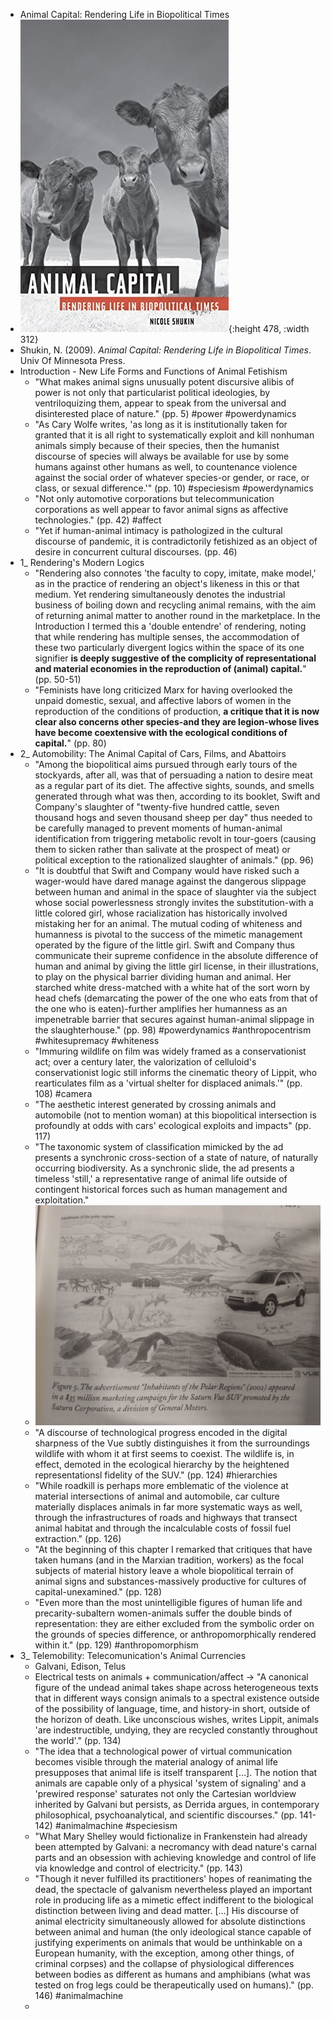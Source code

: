 - Animal Capital: Rendering Life in Biopolitical Times
- ![ani.jpg](../assets/ani_1667318771908_0.jpg){:height 478, :width 312}
- Shukin, N. (2009). *Animal Capital: Rendering Life in Biopolitical Times*. Univ Of Minnesota Press.
- Introduction - New Life Forms and Functions of Animal Fetishism
	- "What makes animal signs unusually potent discursive alibis of power is not only that particularist political ideologies, by ventriloquizing them, appear to speak from the universal and disinterested place of nature." (pp. 5) #power #powerdynamics
	- "As Cary Wolfe writes, 'as long as it is institutionally taken for granted that it is all right to systematically exploit and kill nonhuman animals simply because of their species, then the humanist discourse of species will always be available for use by some humans against other humans as well, to countenance violence against the social order of whatever species-or gender, or race, or class, or sexual difference.'" (pp. 10) #speciesism #powerdynamics
	- "Not only automotive corporations but telecommunication corporations as well appear to favor animal signs as affective technologies." (pp. 42) #affect
	- "Yet if human-animal intimacy  is pathologized in the cultural discourse of pandemic, it is contradictorily fetishized as an object of desire in concurrent cultural discourses. (pp. 46)
- 1_ Rendering's Modern Logics
	- "Rendering also connotes 'the faculty to copy, imitate, make model,' as in the practice of rendering an object's likeness in this or that medium. Yet rendering simultaneously denotes the industrial business of boiling down and recycling animal remains, with the aim of returning animal matter to another round in the marketplace. In the Introduction I termed this a 'double entendre' of rendering, noting that while rendering has multiple senses, the accommodation of these two particularly divergent logics within the space of its one signifier __is deeply suggestive of the complicity of representational and material economies in the reproduction of (animal) capital.__" (pp. 50-51)
	- "Feminists have long criticized Marx for having overlooked the unpaid domestic, sexual, and affective labors of women in the reproduction of the conditions of production, __a critique that it is now clear also concerns other species-and they are legion-whose lives have become coextensive with the ecological conditions of capital.__" (pp. 80)
- 2_ Automobility: The Animal Capital of Cars, Films, and Abattoirs
	- "Among the biopolitical aims pursued through early tours of the stockyards, after all, was that of persuading a nation to desire meat as a regular part of its diet. The affective sights, sounds, and smells generated through what was then, according to its booklet, Swift and Company's slaughter of "twenty-five hundred cattle, seven thousand hogs and seven thousand sheep per day" thus needed to be carefully managed to prevent moments of human-animal identification from triggering metabolic revolt in tour-goers (causing them to sicken rather than salivate at the prospect of meat) or political exception to the rationalized slaughter of animals." (pp. 96)
	- "It is doubtful that Swift and Company would have risked such a wager-would have dared manage against the dangerous slippage between human and animal in the space of slaughter via the subject whose social powerlessness strongly invites the substitution-with a little colored girl, whose racialization has historically involved mistaking her for an animal. The mutual coding of whiteness and humanness is pivotal to the success of the mimetic management operated by
	  the figure of the little girl. Swift and Company thus communicate their supreme confidence
	  in the absolute difference of human and animal by giving the little girl license, in their illustrations, to play on the physical barrier dividing human and animal. Her starched white dress-matched with a white hat of the sort worn by head chefs (demarcating the power of the one who eats from that of the one who is eaten)-further amplifies her humanness as an impenetrable barrier that secures against human-animal slippage in the slaughterhouse." (pp. 98) #powerdynamics #anthropocentrism #whitesupremacy #whiteness
	- "Immuring wildlife on film was widely framed as a conservationist act; over a century later, the valorization of celluloid's conservationist logic still informs the cinematic theory of Lippit, who rearticulates film as a 'virtual shelter for displaced animals.'" (pp. 108) #camera
	- "The aesthetic interest generated by crossing animals and automobile (not to mention woman) at this biopolitical intersection is profoundly at odds with cars' ecological exploits and impacts" (pp. 117)
	- "The taxonomic system of classification mimicked by the ad presents a synchronic cross-section of a state of nature, of naturally occurring biodiversity. As a synchronic slide, the ad presents a timeless 'still,' a representative range of animal life outside of contingent historical forces such as human management and exploitation."
	- ![IMG_20221207_160835601_2.jpg](../assets/IMG_20221207_160835601_2_1670447388945_0.jpg)
	- "A discourse of technological progress encoded in the digital sharpness of the Vue subtly distinguishes it from the surroundings wildlife with whom it at first seems to coexist. The wildlife is, in effect, demoted in the ecological hierarchy by the heightened representationsl fidelity of the SUV." (pp. 124) #hierarchies
	- "While roadkill is perhaps more emblematic of the violence at material intersections of animal and automobile, car culture materially displaces animals in far more systematic ways as well, through the infrastructures of roads and highways that transect animal habitat and through the incalculable costs of fossil fuel extraction." (pp. 126)
	- "At the beginning of this chapter I remarked that critiques that have taken humans (and in the Marxian tradition, workers) as the focal subjects of material history leave a whole biopolitical terrain of animal signs and substances-massively productive for cultures of capital-unexamined." (pp. 128)
	- "Even more than the most unintelligible figures of human life and precarity-subaltern women-animals suffer the double binds of representation: they are either excluded from the symbolic order on the grounds of species difference, or anthropomorphically rendered within it." (pp. 129) #anthropomorphism
- 3_ Telemobility: Telecomunication's Animal Currencies
	- Galvani, Edison, Telus
	- Electrical tests on animals + communication/affect -> "A canonical figure of the undead animal takes shape across heterogeneous texts that in different
	  ways consign animals to a spectral existence outside of the possibility of language, time, and history-in short, outside of the horizon of death. Like unconscious wishes, writes Lippit, animals 'are indestructible, undying, they are recycled constantly throughout the world'." (pp. 134)
	- "The idea that a technological power of virtual communication becomes visible through the material analogy of animal life presupposes that animal life is itself transparent [...]. The notion that animals are capable only of a physical 'system of signaling' and a 'prewired response' saturates not only the Cartesian worldview inherited by Galvani but persists, as Derrida argues, in contemporary philosophical, psychoanalytical, and scientific discourses." (pp. 141-142) #animalmachine #speciesism
	- "What Mary Shelley would fictionalize in Frankenstein had already been attempted by Galvani: a necromancy with dead nature's carnal parts and an obsession with achieving knowledge and control of life via knowledge and control of electricity." (pp. 143)
	- "Though it never fulfilled its practitioners' hopes of reanimating the dead, the spectacle of galvanism nevertheless played an important role in producing life as a mimetic effect indifferent to the biological distinction between living and dead matter. [...] His discourse of animal electricity simultaneously allowed for absolute distinctions between animal and human (the only ideological
	  stance capable of justifying experiments on animals that would be unthinkable on a European humanity, with the exception, among other things, of criminal corpses) and the collapse of physiological differences between bodies as different as humans and amphibians (what was tested on frog legs could be therapeutically used on humans)." (pp. 146) #animalmachine
	-
